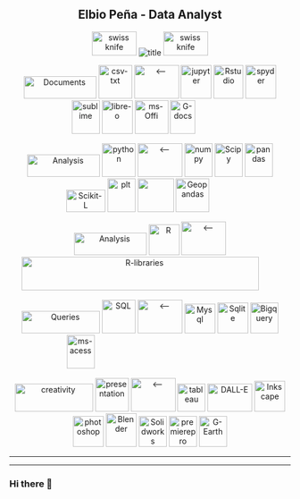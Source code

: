 <H2 align="center"> Elbio Peña - Data Analyst </H3>
<p align="center">
 <img alt="swiss knife" src="https://user-images.githubusercontent.com/110791809/201522585-06804049-f418-441a-a73a-847abc462f73.gif" width="80" height="43">
 <img alt="title" src="https://user-images.githubusercontent.com/110791809/202304398-175faff1-974f-4c63-9040-a5aed3ee955e.png">
 <img alt="swiss knife" src="https://user-images.githubusercontent.com/110791809/201522585-06804049-f418-441a-a73a-847abc462f73.gif" width="80" height="43" >
</p>
<div  align="center" backgroun="#ccddcc"> 
<p>
  <img alt="Documents" src="https://user-images.githubusercontent.com/110791809/203850757-0d7d8269-ca74-447e-9eb9-e416a33044bd.png" width=130 height=40>
  <img alt="csv-txt" src="https://user-images.githubusercontent.com/110791809/203850813-f4475640-1722-46d9-8ef5-defdafdff0e3.png" width="60" height="60" >
  <img alt="<--" src="https://user-images.githubusercontent.com/110791809/203850864-91eaf9f2-e39b-44a8-bfa9-197581d1890c.png" width=80 height=60>
  <img alt="jupyter" src="https://user-images.githubusercontent.com/110791809/203851338-b4bba076-52fd-4875-969e-3bdfbe21d263.png" width=55 height=60>
  <img alt="Rstudio" src="https://user-images.githubusercontent.com/110791809/203851359-54702263-59fc-4c64-8a44-05a2641d4e0f.png" width=53 height=60>
  <img alt="spyder" src="https://user-images.githubusercontent.com/110791809/203851420-fbce3af1-cd42-4c52-a47c-826a56d50afd.png" width=55 height=60>
  <img alt="sublime"src="https://user-images.githubusercontent.com/110791809/203851444-65317d43-9611-467b-bada-865711b3f906.png" width=50 height=60>
  <img alt="libre-o" src="https://user-images.githubusercontent.com/110791809/203851499-8c0d3256-ec79-47ca-ba26-59420a0cb389.png" width=55 height=60>
  <img alt="ms-Offi" src="https://user-images.githubusercontent.com/110791809/203851539-9bac03f9-4e30-40ef-ad35-f369f79fa98a.png" width=60 height=60>
  <img alt="G-docs" src="https://user-images.githubusercontent.com/110791809/203851622-9960deda-5017-440a-afaf-5c349d0e3e42.png" width=45 height=60>
  <img alt="fill" src="https://user-images.githubusercontent.com/110791809/203851859-5d73996d-5413-4a71-b954-2df3685d8f4b.png" width=55 height=2>
</p>
<p>
  <img alt="Analysis" src="https://user-images.githubusercontent.com/110791809/202342965-55fd7108-e0fe-42f4-aac2-c7e3d9f8d50b.png" width=130 height=40>
  <img alt="python" src="https://user-images.githubusercontent.com/110791809/201528672-70a4a688-015a-4591-9615-f1eb864837f9.jpg" width="60" height="60">
  <img alt="<--" src="https://user-images.githubusercontent.com/110791809/203850864-91eaf9f2-e39b-44a8-bfa9-197581d1890c.png" width=80 height=60>
  <img alt="numpy" src="https://user-images.githubusercontent.com/110791809/202039116-3f118ad8-332f-4252-940e-aa4e8509412d.png" width=50 height=60>
  <img alt="Scipy" src="https://user-images.githubusercontent.com/110791809/202037964-924fd406-456c-45fa-b191-26c486abdf72.jpg" width=50 height=60>
  <img alt="pandas" src="https://user-images.githubusercontent.com/110791809/202039797-8e4b398e-c508-4631-9f67-70bda7354c19.png" width=50 height=60>
  <img alt="Scikit-L" src="https://user-images.githubusercontent.com/110791809/202054116-2285628c-5001-4f61-99b9-c3ed0c61e749.png" width=70 height=40>
  <img alt="plt" src="https://user-images.githubusercontent.com/110791809/202041058-b746466c-efe7-45b8-8f84-2831d1e66f94.png" width=50 height=60>
  <img al="seaborn" src="https://user-images.githubusercontent.com/110791809/202046527-074d88e8-5745-4e58-9887-ae1ad40c1719.png" width=65 height=60>
  <img alt="Geopandas" src="https://user-images.githubusercontent.com/110791809/202053294-715820fb-1bd2-4268-8146-b04ecdb6cc6a.png" width=60 height=60>
  <img alt="fill" src="https://user-images.githubusercontent.com/110791809/202456433-e5cd699c-90fb-44b4-8187-dca138db345e.png" width=40 height=2>
</p>
<p>
  <img alt="Analysis" src="https://user-images.githubusercontent.com/110791809/202342965-55fd7108-e0fe-42f4-aac2-c7e3d9f8d50b.png" width=130 height=40>
  <img alt="R" src="https://user-images.githubusercontent.com/110791809/201529183-9d7b3951-0d92-42f9-9430-f1a9cda00b08.jpg" width="55" height="55">
  <img alt="<--" src="https://user-images.githubusercontent.com/110791809/203850864-91eaf9f2-e39b-44a8-bfa9-197581d1890c.png" width=80 height=60>
  <img alt="R-libraries" src="https://user-images.githubusercontent.com/110791809/202172555-9073f91f-ed88-4f99-b04d-3a9a13805e45.png" width=425 height=60>
  <img alt="fill" src="https://user-images.githubusercontent.com/110791809/202456433-e5cd699c-90fb-44b4-8187-dca138db345e.png" width=32 height=2>
</p>
<p>
  <img alt="Queries" src="https://user-images.githubusercontent.com/110791809/202457301-3f401902-c0e0-48d1-8530-e586ff2179fe.png" width=140 height=40>
  <img alt="SQL" src="https://user-images.githubusercontent.com/110791809/202345354-c34ccbc6-9f46-43b3-b2f6-3caa1f001d04.png" width="60" height="60">
  <img alt="<--" src="https://user-images.githubusercontent.com/110791809/203850864-91eaf9f2-e39b-44a8-bfa9-197581d1890c.png" width=80 height=60>
  <img alt="Mysql" src="https://user-images.githubusercontent.com/110791809/202176175-5480fe6f-407c-4b5d-86f4-5bd71cec4543.png" width=55 height=53>
  <img alt="Sqlite" src="https://user-images.githubusercontent.com/110791809/202175610-5f5c5765-f0ac-4cbf-a6db-20164b34a7bb.png" width=55 height=55>
  <img alt="Bigquery" src="https://user-images.githubusercontent.com/110791809/202177357-ed78991c-41e4-44f7-969d-b49587860bb8.png" width=50 height=55>
  <img alt="ms-acess" src="https://user-images.githubusercontent.com/110791809/202344418-b500d934-81a2-4435-a733-aa921a67e9a7.jpg" width=50 height=60>
  <img alt="fill" src="https://user-images.githubusercontent.com/110791809/202456433-e5cd699c-90fb-44b4-8187-dca138db345e.png" width=245 height=2>
</p>
<p>
  <img alt="creativity" src="https://user-images.githubusercontent.com/110791809/202560584-063f7e21-4b38-4feb-879f-99639ec05503.png" width=140 height=50>
  <img alt= "presentation" src="https://user-images.githubusercontent.com/110791809/202204264-68025708-8a2c-4464-84af-5ab6614fd362.png" width=60 height=60>
  <img alt="<--" src="https://user-images.githubusercontent.com/110791809/203850864-91eaf9f2-e39b-44a8-bfa9-197581d1890c.png" width=80 height=60>
  <img alt="tableau" src="https://user-images.githubusercontent.com/110791809/202204387-dff64b19-4dc0-48bd-b6ec-624a6d449e2e.png" width=50 height=50> 
  <img alt="DALL-E" src="https://user-images.githubusercontent.com/110791809/202479803-abf9a837-a984-47c6-863b-71874d6e84bd.jpg" width=80 height=50>
  <img alt="Inkscape" src="https://user-images.githubusercontent.com/110791809/202286452-cde5249f-398e-4f38-9931-c7467b01cf22.png" width=55 height=55>
  <img alt="photoshop" src="https://user-images.githubusercontent.com/110791809/202286501-638ddd5d-5ccf-43f5-bb3e-a4b681284df4.png" width=55 height=55>
  <img alt="Blender" src="https://user-images.githubusercontent.com/110791809/202286626-385c2f1f-e04b-47d7-8c45-059731050bd6.png" width=55 height=60>
  <img alt="Solidworks" src="https://user-images.githubusercontent.com/110791809/202288776-f9feb07d-75ac-4db0-865b-d80d1bfcf158.jpg" width=50 height=55>
  <img alt="premierepro" src="https://user-images.githubusercontent.com/110791809/202286686-0e41453c-bd5b-4b5c-9aa3-9d35753985f0.png" width=50 height=55>
  <img alt="G-Earth" src="https://user-images.githubusercontent.com/110791809/202481514-0c241e10-b010-40ed-badc-7c82b35108c7.png" width=50 height=55>
</p>
</div> 
<hr size="3" nonshade>
<hline>

---

### Hi there 👋

<!--
**elbiop/elbiop** is a ✨ _special_ ✨ repository because its `README.md` (this file) appears on your GitHub profile.

Here are some ideas to get you started:

- 🔭 I’m currently working on ...
- 🌱 I’m currently learning ...
- 👯 I’m looking to collaborate on ...
- 🤔 I’m looking for help with ...
- 💬 Ask me about ...
- 📫 How to reach me: ...
- 😄 Pronouns: ...
- ⚡ Fun fact: ...
-->
